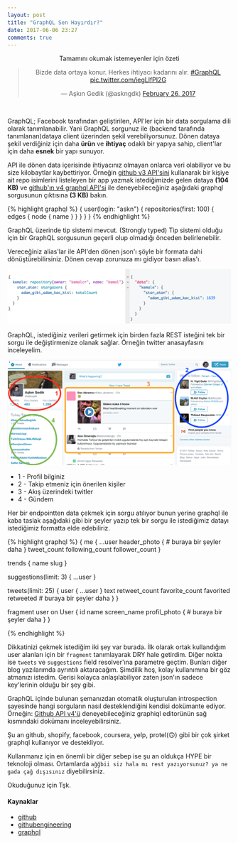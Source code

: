 ```yaml
---
layout: post
title: "GraphQL Sen Hayırdır?"
date: 2017-06-06 23:27
comments: true
---
```


<center>
Tamamını okumak istemeyenler için özeti
<blockquote class="twitter-tweet" data-lang="en"><p lang="tr" dir="ltr">Bizde data ortaya konur. Herkes ihtiyacı kadarını alır. <a href="https://twitter.com/hashtag/GraphQL?src=hash">#GraphQL</a> <a href="https://t.co/iegLlfPI2G">pic.twitter.com/iegLlfPI2G</a></p>&mdash; Aşkın Gedik (@askngdk) <a href="https://twitter.com/askngdk/status/835856426958467073">February 26, 2017</a></blockquote>
<script async src="//platform.twitter.com/widgets.js" charset="utf-8"></script>
</center>

<br />

GraphQL; Facebook tarafından geliştirilen, API'ler için bir data sorgulama dili olarak tanımlanabilir. Yani
GraphQL sorgunuz ile (backend tarafında tanımlanan)dataya client üzerinden şekil verebiliyorsunuz. Dönen dataya şekil verdiğiniz için daha **ürün** ve **ihtiyaç** odaklı bir yapıya sahip, client'lar için daha **esnek** bir yapı sunuyor.

API ile dönen data içerisinde ihtiyacınız olmayan onlarca veri olabiliyor ve bu size kilobaytlar kaybettiriyor.
Örneğin [github v3 API'sini](https://api.github.com/users/askn/repos) kullanarak
bir kişiye ait repo isimlerini listeleyen bir app yazmak istediğimizde gelen dataya **(104 KB)** ve [github'ın v4 graphql API'si](https://developer.github.com/v4/explorer/) ile deneyebileceğiniz aşağıdaki graphql sorgusunun çıktısına **(3 KB)** bakın.

{% highlight graphql %}
{
  user(login: "askn") {
    repositories(first: 100) {
      edges {
        node {
          name
        }
      }
    }
  }
}
{% endhighlight %}

GraphQL üzerinde tip sistemi mevcut. (Strongly typed)
Tip sistemi olduğu için bir GraphQL sorgusunun geçerli olup olmadığı önceden belirlenebilir.

Vereceğiniz alias'lar ile API'den dönen json'ı şöyle bir formata dahi dönüştürebilirsiniz.
Dönen cevap zorunuza mı gidiyor basın alias'ı.

<center>
<img src="/public/images/kemale_star_atan.png" />
</center>

GraphQL, istediğiniz verileri getirmek için birden fazla REST isteğini tek bir sorgu ile değiştirmenize olanak sağlar. Örneğin twitter anasayfasını inceleyelim.

<center>
<img src="/public/images/twitter-graphql.png" />
</center>

- 1 - Profil bilginiz
- 2 - Takip etmeniz için önerilen kişiler
- 3 - Akış üzerindeki twitler
- 4 - Gündem

Her bir endpointten data çekmek için sorgu atılıyor bunun yerine graphql ile kaba taslak aşağıdaki gibi bir şeyler yazıp tek bir sorgu ile istediğimiz datayı istediğimiz formatta elde edebiliriz.

{% highlight graphql %}
{
  me {
    ...user
    header_photo {
      # buraya bir şeyler daha
    }
    tweet_count
    following_count
    follower_count
  }

  trends {
    name
    slug
  }

  suggestions(limit: 3) {
    ...user
  }

  tweets(limit: 25) {
    user {
      ...user
    }
    text
    retweet_count
    favorite_count
    favorited
    retweeted
    # buraya bir şeyler daha
  }
}

fragment user on User {
  id
  name
  screen_name
  profil_photo {
    # buraya bir şeyler daha
  }
}

{% endhighlight %}

Dikkatinizi çekmek istediğim iki şey var burada. İlk olarak ortak kullandığım user alanları için bir `fragment` tanımlayarak DRY hale getirdim. Diğer nokta ise `tweets` ve `suggestions` field resolver'ına parametre geçtim.
Bunları diğer blog yazılarımda ayrıntılı aktaracağım. Şimdilik hoş, kolay kullanımına bir göz atmanızı istedim. Gerisi kolayca anlaşılabiliyor zaten json'ın sadece key'lerinin olduğu bir şey gibi.

GraphQL içinde bulunan şemanızdan otomatik oluşturulan introspection sayesinde hangi sorguların nasıl desteklendiğini kendisi dokümante ediyor. Örneğin: [Github API v4'ü](https://developer.github.com/v4/explorer/) deneyebileceğiniz graphiql editorünün sağ kısmındaki dokümanı inceleyebilirsiniz.

Şu an github, shopify, facebook, coursera, yelp, protel(🙃) gibi bir çok şirket graphql kullanıyor ve destekliyor.

Kullanmanız için en önemli bir diğer sebep ise şu an oldukça HYPE bir teknoloji olması. Ortamlarda `ağğbii siz hala mı rest yazıyorsunuz? ya ne gada çağ dışısınız` diyebilirsiniz.

Okuduğunuz için
Tşk.

#### Kaynaklar

- [github](https://developer.github.com/)
- [githubengineering](https://githubengineering.com/the-github-graphql-api)
- [graphql](http://graphql.org/)
